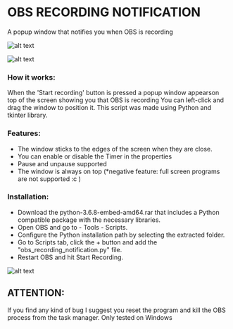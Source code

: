 # OBS RECORDING NOTIFICATION

A popup window that notifies you when OBS is recording

![alt text](https://raw.githubusercontent.com/tobsailbot/obs_recording_notification/main/Instructions/recording.PNG)

![alt text](https://raw.githubusercontent.com/tobsailbot/obs_recording_notification/main/Instructions/rec%20timer.PNG)

### How it works:
When the 'Start recording' button is pressed a popup window appearson top of the screen showing you that OBS is recording
You can left-click and drag the window to position it.
This script was made using Python and tkinter library.

### Features:
- The window sticks to the edges of the screen when they are close.
- You can enable or disable the Timer in the properties
- Pause and unpause supported
- The window is always on top (*negative feature: full screen programs are not supported :c ) 
            
        
### Installation:
- Download the python-3.6.8-embed-amd64.rar that includes a Python compatible package with the necessary libraries.
- Open OBS and go to - Tools - Scripts.
- Configure the Python installation path by selecting the extracted folder.
- Go to Scripts tab, click the + button and add the "obs_recording_notification.py" file.
- Restart OBS and hit Start Recording. 


![alt text](https://raw.githubusercontent.com/tobsailbot/obs_recording_notification/main/Instructions/python%20select.PNG)



## ATTENTION: 
If you find any kind of bug I suggest you reset the program and kill the OBS process from the task manager. Only tested on Windows 
